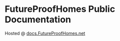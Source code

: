 # FutureProofHomes Public Documentation
Hosted @ [docs.FutureProofHomes.net](https://docs.futureproofhomes.net)
